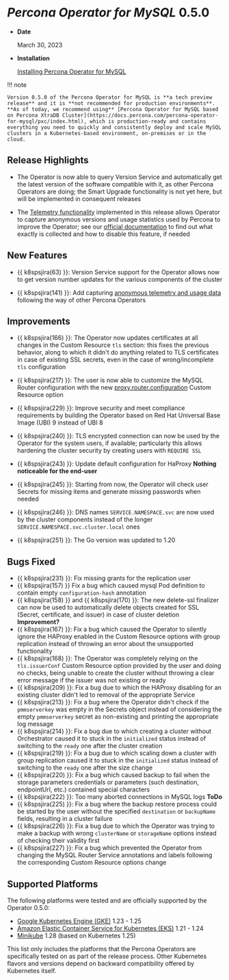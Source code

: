 # *Percona Operator for MySQL* 0.5.0

* **Date**

    March 30, 2023

* **Installation**

    [Installing Percona Operator for MySQL](../index.md#advanced-installation-guides)

!!! note

    Version 0.5.0 of the Percona Operator for MySQL is **a tech preview release** and it is **not recommended for production environments**. **As of today, we recommend using** [Percona Operator for MySQL based on Percona XtraDB Cluster](https://docs.percona.com/percona-operator-for-mysql/pxc/index.html), which is production-ready and contains everything you need to quickly and consistently deploy and scale MySQL clusters in a Kubernetes-based environment, on-premises or in the cloud.

## Release Highlights

* The Operator is now able to query Version Service and automatically get the latest version of the software compatible with it, as other Percona Operators are doing; the Smart Upgrade functionality is not yet here, but will be implemented in consequent releases

* The [Telemetry functionality](../telemetry.md) implemented in this release allows Operator to capture anonymous versions and usage statistics used by Percona to improve the Operator; see our [official documentation](../telemetry.md) to find out what exactly is collected and how to disable this feature, if needed

## New Features

* {{ k8spsjira(63) }}: Version Service support for the Operator allows now to get version number updates for the various components of the cluster

* {{ k8spsjira(141) }}: Add capturing [anonymous telemetry and usage data](../telemetry.md) following the way of other Percona Operators

## Improvements

* {{ k8spsjira(166) }}: The Operator now updates certificates at all changes in the Custom Resource `tls` section: this fixes the previous behavior, along to which it didn't do anything related to TLS certificates in case of existing SSL secrets, even in the case of wrong/incomplete `tls` configuration

* {{ k8spsjira(217) }}: The user is now able to customize the MySQL Router configuration with the new [proxy.router.configuration](../operator.md#proxy-router-configuration) Custom Resource option

* {{ k8spsjira(229) }}: Improve security and meet compliance requirements by building the Operator based on Red Hat Universal Base Image (UBI) 9 instead of UBI 8

* {{ k8spsjira(240) }}: TLS encrypted connection can now be used by the Operator for the system users, if available; particularly this allows hardening the cluster security by creating users with `REQUIRE SSL`

* {{ k8spsjira(243) }}: Update default configuration for HaProxy **Nothing noticeable for the end-user**

* {{ k8spsjira(245) }}: Starting from now, the Operator will check user Secrets for missing items and generate missing passwords when needed

* {{ k8spsjira(246) }}: DNS names `SERVICE.NAMESPACE.svc` are now used by the cluster components instead of the longer `SERVICE.NAMESPACE.svc.cluster.local` ones

* {{ k8spsjira(251) }}: The Go version was updated to 1.20

## Bugs Fixed

* {{ k8spsjira(231) }}: Fix missing grants for the replication user
* {{ k8spsjira(157) }}  Fix a bug which caused mysql Pod definition to contain empty `configuration-hash` annotation
* {{ k8spsjira(158) }} and {{ k8spsjira(170) }}: The new delete-ssl finalizer can now be used to automatically delete objects created for SSL (Secret, certificate, and issuer) in case of cluster deletion **Improvement?**
* {{ k8spsjira(167) }}: Fix a bug which caused the Operator to silently ignore the HAProxy enabled in the Custom Resource options with group replication instead of throwing an error about the unsupported functionality
* {{ k8spsjira(168) }}: The Operator was completely relying on the `tls.issuerConf` Custom Resource option provided by the user and doing no checks, being unable to create the cluster without throwing a clear error message if the issuer was not existing or ready
* {{ k8spsjira(209) }}: Fix a bug due to which the HAProxy disabling for an existing cluster didn't led to removal of the appropriate Service
* {{ k8spsjira(213) }}: Fix a bug where the Operator didn't check if the `pmmserverkey` was empty in the Secrets object instead of considering the empty `pmmserverkey` secret as non-existing and printing the appropriate log message
* {{ k8spsjira(214) }}: Fix a bug due to which creating a cluster without Orchestrator caused it to stuck in the `initialized` status instead of switching to the `ready` one after the cluster creation
* {{ k8spsjira(219) }}: Fix a bug due to which scaling down a cluster with group replication caused it to stuck in the `initialized` status instead of switching to the `ready` one after the size change
* {{ k8spsjira(220) }}: Fix a bug which caused backup to fail when the storage parameters credentials or parameters (such destination, endpointUrl, etc.) contained special characters
* {{ k8spsjira(222) }}: Too many aborted connections in MySQL logs **ToDo**
* {{ k8spsjira(225) }}: Fix a bug where the backup restore process could be started by the user without the specified `destination` or `backupName` fields, resulting in a cluster failure
* {{ k8spsjira(226) }}: Fix a bug due to which the Operator was trying to make a backup with wrong `clusterName` or `storageName` options instead of checking their validity first
* {{ k8spsjira(227) }}: Fix a bug which prevented the Operator from changing the MySQL Router Service annotations and labels following the corresponding Custom Resource options change

## Supported Platforms

The following platforms were tested and are officially supported by the Operator
0.5.0:

* [Google Kubernetes Engine (GKE)](https://cloud.google.com/kubernetes-engine) 1.23 - 1.25
* [Amazon Elastic Container Service for Kubernetes (EKS)](https://aws.amazon.com) 1.21 - 1.24
* [Minikube](https://minikube.sigs.k8s.io/docs/) 1.28 (based on Kubernetes 1.25)

This list only includes the platforms that the Percona Operators are specifically tested on as part of the release process. Other Kubernetes flavors and versions depend on backward compatibility offered by Kubernetes itself.
